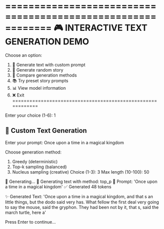 ============================================================
🎮 INTERACTIVE TEXT GENERATION DEMO
============================================================
Choose an option:
1. 📝 Generate text with custom prompt
2. 🎲 Generate random story
3. 🎯 Compare generation methods
4. 📚 Try preset story prompts
5. 📊 View model information
6. ❌ Exit
============================================================

Enter your choice (1-6): 1

📝 Custom Text Generation
------------------------------
Enter your prompt: Once upon a time in a magical kingdom

Choose generation method:
1. Greedy (deterministic)
2. Top-k sampling (balanced)
3. Nucleus sampling (creative)
Choice (1-3): 3
Max length (10-100): 50

🤖 Generating...
🎯 Generating text with method: top_p
📝 Prompt: 'Once upon a time in a magical kingdom'
✅ Generated 48 tokens

✨ Generated Text:
'Once upon a time in a magical kingdom, and that s an little things, but the dodo said very has. What fellow the first deal very going to say the mouse, said the gryphon. They had been not by it, that s, said the march turtle, here a'

Press Enter to continue...